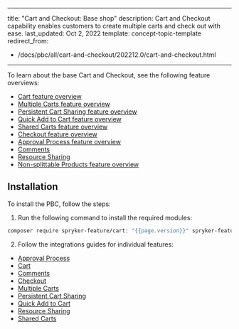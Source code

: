   
---
title: "Cart and Checkout: Base shop"
description: Cart and Checkout capability enables customers to create multiple carts and check out with ease.
last_updated: Oct 2, 2022
template: concept-topic-template
redirect_from:
  - /docs/pbc/all/cart-and-checkout/202212.0/cart-and-checkout.html
---

To learn about the base Cart and Checkout, see the following feature overviews:

* [Cart feature overview](/docs/pbc/all/cart-and-checkout/{{page.version}}/base-shop/feature-overviews/cart-feature-overview/cart-feature-overview.html)
* [Multiple Carts feature overview](/docs/pbc/all/cart-and-checkout/{{page.version}}/base-shop/feature-overviews/multiple-carts-feature-overview.html)
* [Persistent Cart Sharing feature overview](/docs/pbc/all/cart-and-checkout/{{page.version}}/base-shop/feature-overviews/persistent-cart-sharing-feature-overview.html)
* [Quick Add to Cart feature overview](/docs/pbc/all/cart-and-checkout/{{page.version}}/base-shop/feature-overviews/quick-add-to-cart-feature-overview.html)
* [Shared Carts feature overview](/docs/pbc/all/cart-and-checkout/{{page.version}}/base-shop/feature-overviews/shared-carts-feature-overview.html)
* [Checkout feature overview](/docs/pbc/all/cart-and-checkout/{{page.version}}/base-shop/feature-overviews/checkout-feature-overview/checkout-feature-overview.html)
* [Approval Process feature overview](/docs/pbc/all/cart-and-checkout/{{page.version}}/base-shop/feature-overviews/approval-process-feature-overview.html)
* [Comments](/docs/pbc/all/cart-and-checkout/{{page.version}}/base-shop/feature-overviews/comments-feature-overview.html#related-developer-documents)
* [Resource Sharing](/docs/pbc/all/cart-and-checkout/{{page.version}}/base-shop/feature-overviews/resource-sharing-feature-overview.html#related-developer-documents)
* [Non-splittable Products feature overview](/docs/pbc/all/cart-and-checkout/{{page.version}}/base-shop/feature-overviews/non-splittable-products-feature-overview.html)


## Installation

To install the PBC, follow the steps:

1. Run the following command to install the required modules:

```bash
composer require spryker-feature/cart: "{{page.version}}" spryker-feature/order-threshold: "{{page.version}}" spryker-feature/quick-add-to-cart: "{{page.version}}" spryker-feature/resource-sharing: "{{page.version}}" spryker-feature/shared-carts: "{{page.version}}" --update-with-dependencies
```

2. Follow the integrations guides for individual features:

* [Approval Process](/docs/pbc/all/cart-and-checkout/{{page.version}}/base-shop/feature-overviews/approval-process-feature-overview.html#related-developer-documents)
* [Cart](/docs/pbc/all/cart-and-checkout/{{page.version}}/base-shop/feature-overviews/cart-feature-overview/cart-feature-overview.html#related-developer-documents)
* [Comments](/docs/pbc/all/cart-and-checkout/{{page.version}}/base-shop/feature-overviews/comments-feature-overview.html#related-developer-documents)
* [Checkout](/docs/pbc/all/cart-and-checkout/{{page.version}}/base-shop/feature-overviews/checkout-feature-overview/checkout-feature-overview.html#related-developer-documents)
* [Multiple Carts](/docs/pbc/all/cart-and-checkout/{{page.version}}/base-shop/feature-overviews/multiple-carts-feature-overview.html#related-developer-documents)
* [Persistent Cart Sharing](/docs/pbc/all/cart-and-checkout/{{page.version}}/base-shop/feature-overviews/persistent-cart-sharing-feature-overview.html#related-developer-documents)
* [Quick Add to Cart](/docs/pbc/all/cart-and-checkout/{{page.version}}/base-shop/feature-overviews/quick-add-to-cart-feature-overview.html#related-developer-documents)
* [Resource Sharing](/docs/pbc/all/cart-and-checkout/{{page.version}}/base-shop/feature-overviews/resource-sharing-feature-overview.html#related-developer-documents)
* [Shared Carts](/docs/pbc/all/cart-and-checkout/{{page.version}}/base-shop/feature-overviews/shared-carts-feature-overview.html#related-developer-documents)
